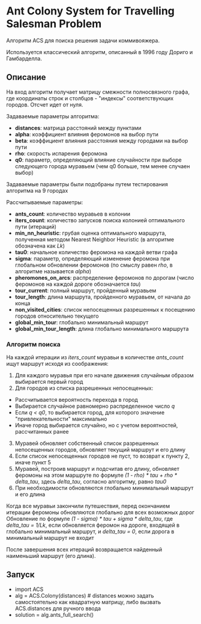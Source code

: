 # Ant Colony System for Travelling Salesman Problem
Алгоритм ACS для поиска решения задачи коммивояжера.

Используется классический алгоритм, описанный в 1996 году Дориго и Гамбарделла.

## Описание
На вход алгоритм получает матрицу смежности полносвязного графа, где координаты строк и столбцов - "индексы" соответствующих городов. Отсчет идет от нуля.

Задаваемые параметры алгоритма:
* **distances**: матрица расстояний между пунктами
* **alpha**: коэффициент влияния феромонов на выбор пути
* **beta**: коэффициент влияния расстояния между городами на выбор пути
* **rho**: скорость испарения феромона
* **q0**: параметр, определяющий влияние случайности при выборе следующего города муравьем (чем q0 больше, тем менее случаен выбор)

Задаваемые параметры были подобраны путем тестирования алгоритма на 9 городах

Рассчитываемые параметры:
* **ants_count**: количество муравьев в колонии
* **iters_count**: количество запусков поиска колонией оптимального пути (итераций)
* **min_nn_heuristic**: грубая оценка оптимального маршрута, полученная методом Nearest Neighbor Heuristic (в алгоритме обозначена как *Lk*)
* **tau0**: начальное количество феромона на каждой ветви графа
* **sigma**: параметр, определяющий изменение феромона при глобальном обновлении феромонов (по смыслу равен *rho*, в алгоритме называется *alpha*)
* **pheromones_on_arcs**: распределение феромонов по дорогам (число феромонов на каждой дороге обозначается *tau*)
* **tour_current**: полный маршрут, пройденный муравьем
* **tour_length**: длина маршрута, пройденного муравьем, от начала до конца
* **non_visited_cities**: список непосещенных разрешенных к посещению городов относительно текущего
* **global_min_tour**: глобально минимальный маршрут
* **global_min_tour_length**: длина глобально минимального маршрута
            
### Алгоритм поиска
На каждой итерации из *iters_count* муравьи в количестве *ants_count* ищут маршрут исходя из соображения:
1. Для каждого муравья при его начале движения случайным образом выбирается первый город
2. Для городов из списка разрешенных непосещенных:
  * Рассчитывается вероятность перехода в город
  * Выбирается случайное равномерно распределенное число *q*
  * Если *q < q0*, то выбирается город, для которого значение "привлекательности" максимально
  * Иначе город выбирается случайно, но с учетом вероятностей, рассчитанных ранее
3. Муравей обновляет собственный список разрешенных непосещенных городов, обновляет текущий маршрут и его длину
4. Если список непосещенных городов не пуст, то возврат к пункту 2, иначе пункт 5
5. Муравей, построив маршрут и подсчитав его длину, обновляет феромоны на этом маршруте по формуле *(1 - rho) * tau + rho * delta_tau*, здесь *delta_tau*, согласно алгоритму, равно *tau0*
6. При необходимости обновляются глобально минимальный маршрут и его длина

Когда все муравьи закончили путешествия, перед окончанием итерации феромоны обновляются глобально для всех возможных дорог
Обновление по формуле *(1 - sigma) * tau + sigma * delta_tau*, где *delta_tau = 1/Lk*, если обновляется феромон на дороге, входящей в глобально минимальный маршрут, и *delta_tau = 0*, если дорога в минимальный маршрут не входит

После завершения всех итераций возвращается найденный наименьший маршрут (его длина).

## Запуск

+ import ACS
+ alg = ACS.Colony(distances) # distances можно задать самостоятельно как квадратную матрицу, либо вызвать ACS.distances для ручного ввода
+ solution = alg.ants_full_search()
